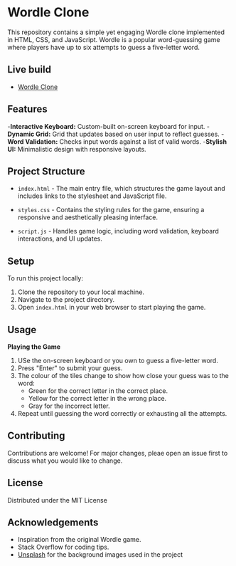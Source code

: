 # Wordle Clone

This repository contains a simple yet engaging Wordle clone implemented in HTML,
CSS, and JavaScript. Wordle is a popular word-guessing game where players have
up to six attempts to guess a five-letter word.

## Live build

- [Wordle Clone]()

## Features

-**Interactive Keyboard:** Custom-built on-screen keyboard for input. -**Dynamic Grid:** Grid that updates based on user input to reflect guesses. -**Word Validation:** Checks input words against a list of valid words. -**Stylish UI:** Minimalistic design with responsive layouts.

## Project Structure

- `index.html` - The main entry file, which structures the game layout and includes links
  to the stylesheet and JavaScript file.

- `styles.css` - Contains the styling rules for the game, ensuring a responsive and aesthetically pleasing
  interface.

- `script.js` - Handles game logic, including word validation, keyboard interactions, and UI updates.

## Setup

To run this project locally:

1. Clone the repository to your local machine.
2. Navigate to the project directory.
3. Open `index.html` in your web browser to start playing the game.

## Usage

**Playing the Game**

1. USe the on-screen keyboard or you own to guess a five-letter word.
2. Press "Enter" to submit your guess.
3. The colour of the tiles change to show how close your guess was to the word:
   - Green for the correct letter in the correct place.
   - Yellow for the correct letter in the wrong place.
   - Gray for the incorrect letter.
4. Repeat until guessing the word correctly or exhausting all the attempts.

## Contributing

Contributions are welcome! For major changes, pleae open an issue first to discuss
what you would like to change.

## License

Distributed under the MIT License

## Acknowledgements

- Inspiration from the original Wordle game.
- Stack Overflow for coding tips.
- [Unsplash](https://source.unsplash.com/random/1024x1024?query=wordle) for the background images
  used in the project
